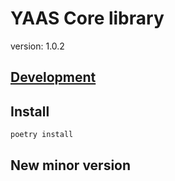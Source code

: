 # YAAS Core library

version: 1.0.2

## [Development](../../DEVELOPMENT.md)

## Install

```bash
poetry install
```

## New minor version
